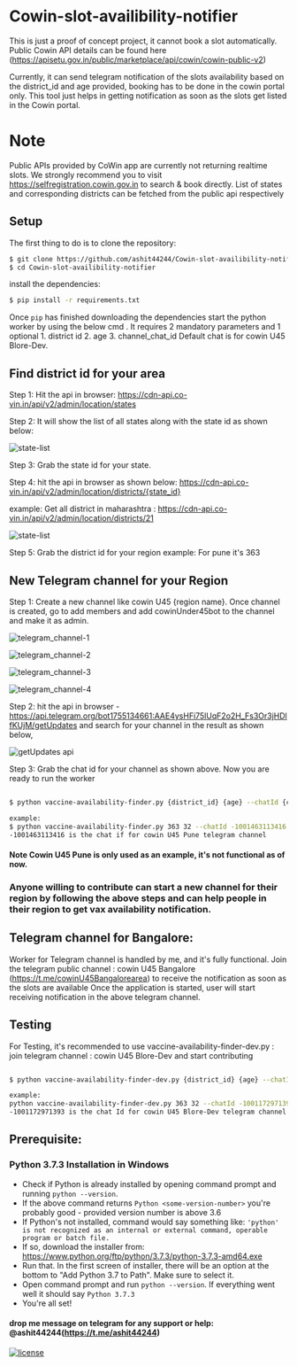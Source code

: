 # Cowin-slot-availibility-notifier

This is just a proof of concept project, it cannot book a slot automatically.
Public Cowin API details can be found here (https://apisetu.gov.in/public/marketplace/api/cowin/cowin-public-v2)

Currently, it can send telegram notification of the slots availability based on the district_id and age provided, booking has to be done in the cowin portal only.
This tool just helps in getting notification as soon as the slots get listed in the Cowin portal. 

# Note 

Public APIs provided by CoWin app are currently not returning realtime slots. We strongly recommend you to visit https://selfregistration.cowin.gov.in to search & book directly.
List of states and corresponding districts can be fetched from the public api respectively

## Setup

The first thing to do is to clone the repository:

```sh
$ git clone https://github.com/ashit44244/Cowin-slot-availibility-notifier.git
$ cd Cowin-slot-availibility-notifier
```

install the dependencies:

```sh
$ pip install -r requirements.txt
```

Once `pip` has finished downloading the dependencies start the python worker by using 
the below cmd . It requires 2 mandatory parameters and 1 optional  1. district id 2. age 3. channel_chat_id
Default chat is for cowin U45 Blore-Dev. 

## Find district id for your area

Step 1: Hit the api in browser: https://cdn-api.co-vin.in/api/v2/admin/location/states

Step 2: It will show the list of all states along with the state id as shown below:

![state-list](img/states.PNG?raw=true)

Step 3: Grab the state id for your state.

Step 4: hit the api in browser as shown below: https://cdn-api.co-vin.in/api/v2/admin/location/districts/{state_id}

example: Get all district in maharashtra :  https://cdn-api.co-vin.in/api/v2/admin/location/districts/21

![state-list](img/district.PNG?raw=true)

Step 5: Grab the district id for your region example: For pune it's 363

## New Telegram channel for your Region

Step 1: Create a new channel like cowin U45 {region name}. Once channel is created, go to add members and add cowinUnder45bot
to the channel and make it as admin.

![telegram_channel-1](img/telegram-1.PNG?raw=true)

![telegram_channel-2](img/telegram-2.PNG?raw=true)

![telegram_channel-3](img/telegram-3.PNG?raw=true)

![telegram_channel-4](img/telegram-4.PNG?raw=true)

Step 2: hit the api in browser - https://api.telegram.org/bot1755134661:AAE4ysHFi75lUqF2o2H_Fs3Or3jHDlfKUjM/getUpdates
 and search for your channel in the result as shown below, 

![getUpdates api](img/get_updates_api.PNG?raw=true)

Step 3: Grab the chat id for your channel as shown above. Now you are ready to run the worker

```sh

$ python vaccine-availability-finder.py {district_id} {age} --chatId {channel_chat_id}

example:
$ python vaccine-availability-finder.py 363 32 --chatId -1001463113416
-1001463113416 is the chat if for cowin U45 Pune telegram channel


```
#### Note Cowin U45 Pune is only used as an example, it's not functional as of now.

### Anyone willing to contribute can start a new channel for their region by following the above steps and can help people in their region to get vax availability notification.

## Telegram channel for Bangalore:

Worker for Telegram channel is handled by me, and it's fully functional. 
Join the telegram public channel : cowin U45 Bangalore (https://t.me/cowinU45Bangalorearea) to receive the notification as soon as the slots are available
Once the application is started, user will start receiving notification in the above telegram channel.

## Testing

For Testing, it's recommended to use vaccine-availability-finder-dev.py : join telegram channel : cowin U45 Blore-Dev and start contributing

```sh

$ python vaccine-availability-finder-dev.py {district_id} {age} --chatId {channel_chat_id}

example:
python vaccine-availability-finder-dev.py 363 32 --chatId -1001172971393 
-1001172971393 is the chat Id for cowin U45 Blore-Dev telegram channel


```
## Prerequisite:
### Python 3.7.3 Installation in Windows
- Check if Python is already installed by opening command prompt and running ```python --version```.
- If the above command returns ```Python <some-version-number>``` you're probably good - provided version number is above 3.6
- If Python's not installed, command would say something like: ```'python' is not recognized as an internal or external command, operable program or batch file.```
- If so, download the installer from: https://www.python.org/ftp/python/3.7.3/python-3.7.3-amd64.exe
- Run that. In the first screen of installer, there will be an option at the bottom to "Add Python 3.7 to Path". Make sure to select it.
- Open command prompt and run ```python --version```. If everything went well it should say ```Python 3.7.3```
- You're all set! 

#### drop me message on telegram for any support or help: @ashit44244(https://t.me/ashit44244)


[![license](https://img.shields.io/github/license/DAVFoundation/captain-n3m0.svg?style=flat-square)](https://github.com/DAVFoundation/captain-n3m0/blob/master/LICENSE)
